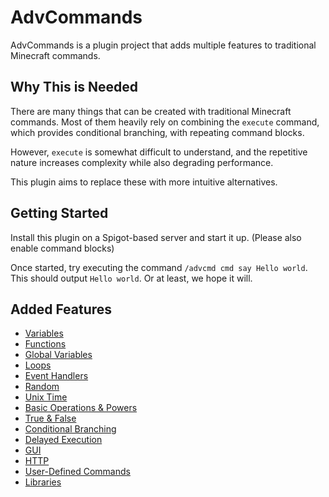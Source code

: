 # AdvCommands
AdvCommands is a plugin project that adds multiple features to traditional Minecraft commands.

## Why This is Needed
There are many things that can be created with traditional Minecraft commands.
Most of them heavily rely on combining the `execute` command, which provides conditional branching, with repeating command blocks.

However, `execute` is somewhat difficult to understand, and the repetitive nature increases complexity while also degrading performance.

This plugin aims to replace these with more intuitive alternatives.

## Getting Started
Install this plugin on a Spigot-based server and start it up. (Please also enable command blocks)

Once started, try executing the command `/advcmd cmd say Hello world`.
This should output `Hello world`. Or at least, we hope it will.

## Added Features
- [Variables](docs/features-EN/variables.md)
- [Functions](docs/features-EN/functions.md)
- [Global Variables](docs/features-EN/globalVariables.md)
- [Loops](docs/features-EN/for.md)
- [Event Handlers](docs/features-EN/eventHandler.md)
- [Random](docs/features-EN/random.md)
- [Unix Time](docs/features-EN/unixTime.md)
- [Basic Operations & Powers](docs/features-EN/basicOperationsAndPowers.md)
- [True & False](docs/features-EN/trueAndFalse.md)
- [Conditional Branching](docs/features-EN/if.md)
- [Delayed Execution](docs/features-EN/waitAndRun.md)
- [GUI](docs/features-EN/gui.md)
- [HTTP](docs/features-EN/http.md)
- [User-Defined Commands](docs/features-EN/userDefinedCommand.md)
- [Libraries](docs/features-EN/libraries.md)